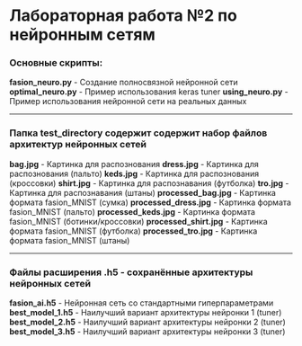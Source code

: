 # Лабораторная работа №2 по нейронным сетям

###  Основные скрипты:

**fasion_neuro.py** - Создание полносвязной нейронной сети
**optimal_neuro.py** - Пример использования keras tuner
**using_neuro.py** - Пример использования нейронной сети на реальных данных

_____

### Папка test_directory содержит содержит набор файлов архитектур нейронных сетей

**bag.jpg** - Картинка для распознования
**dress.jpg** - Картинка для распознования (пальто)
**keds.jpg** - Картинка для распознования (кроссовки)
**shirt.jpg** - Картинка для распознавания (футболка)
**tro.jpg** - Картинка для распознавания (штаны)
**processed_bag.jpg** - Картинка формата fasion_MNIST (сумка)
**processed_dress.jpg** - Картинка формата fasion_MNIST (пальто)
**processed_keds.jpg** - Картинка формата fasion_MNIST (ботинки/кроссовки)
**processed_shirt.jpg** - Картинка формата fasion_MNIST (футболка)
**processed_tro.jpg** - Картинка формата fasion_MNIST (штаны)

_____

### Файлы расширения .h5 - сохранённые архитектуры нейронных сетей

**fasion_ai.h5** - Нейронная сеть со стандартными гиперпараметрами
**best_model_1.h5** - Наилучший вариант архитектуры нейронки 1 (tuner)
**best_model_2.h5** - Наилучший вариант архитектуры нейронки 2 (tuner)
**best_model_3.h5** - Наилучший вариант архитектуры нейронки 3 (tuner)


